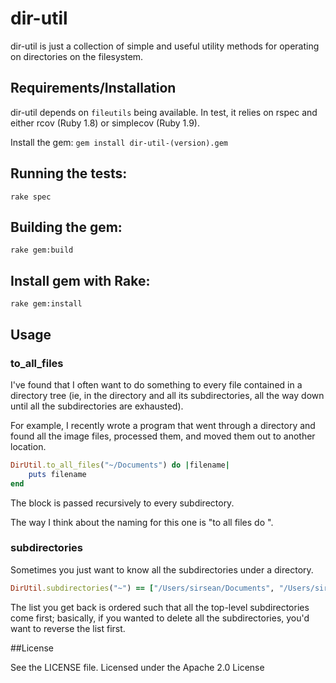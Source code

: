 # dir-util

dir-util is just a collection of simple and useful utility methods for operating on directories on the filesystem.

## Requirements/Installation

dir-util depends on ```fileutils``` being available. In test, it relies on rspec and either rcov (Ruby 1.8) or simplecov (Ruby 1.9).

Install the gem: ```gem install dir-util-(version).gem```

## Running the tests:

```rake spec```

## Building the gem:

```rake gem:build```

## Install gem with Rake:

```rake gem:install```

## Usage

### to\_all\_files

I've found that I often want to do something to every file contained in a directory tree (ie, in the directory and all its subdirectories, all the way down until all the subdirectories are exhausted).

For example, I recently wrote a program that went through a directory and found all the image files, processed them, and moved them out to another location.

```ruby
DirUtil.to_all_files("~/Documents") do |filename|
    puts filename
end
```

The block is passed recursively to every subdirectory.

The way I think about the naming for this one is "to all files <in here> do <this>".

### subdirectories

Sometimes you just want to know all the subdirectories under a directory.

```ruby
DirUtil.subdirectories("~") == ["/Users/sirsean/Documents", "/Users/sirsean/Desktop", "/Users/sirsean/Documents/sub1", "/Users/sirsean/Desktop/sub2"]
```

The list you get back is ordered such that all the top-level subdirectories come first; basically, if you wanted to delete all the subdirectories, you'd want to reverse the list first.

##License

See the LICENSE file. Licensed under the Apache 2.0 License
